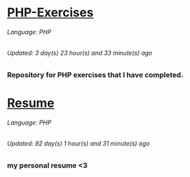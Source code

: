 # [PHP-Exercises](https://github.com/PrynsTag/PHP-Exercises)
###### Language: PHP
###### Updated: 3 day(s) 23 hour(s) and 33 minute(s) ago
### Repository for PHP exercises that I have completed.
# [Resume](https://github.com/PrynsTag/Resume)
###### Language: PHP
###### Updated: 92 day(s) 1 hour(s) and 31 minute(s) ago
### my personal resume <3
